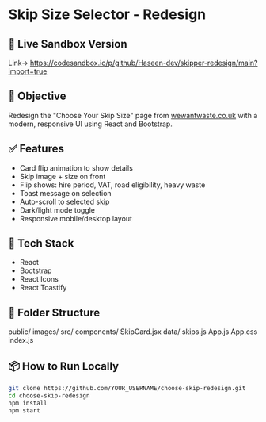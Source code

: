 # Skip Size Selector - Redesign

## 🚀 Live Sandbox Version
Link-> https://codesandbox.io/p/github/Haseen-dev/skipper-redesign/main?import=true
## 🎯 Objective
Redesign the "Choose Your Skip Size" page from [wewantwaste.co.uk](https://wewantwaste.co.uk) with a modern, responsive UI using React and Bootstrap.

## ✅ Features
- Card flip animation to show details
- Skip image + size on front
- Flip shows: hire period, VAT, road eligibility, heavy waste
- Toast message on selection
- Auto-scroll to selected skip
- Dark/light mode toggle
- Responsive mobile/desktop layout

## 🧱 Tech Stack
- React
- Bootstrap
- React Icons
- React Toastify

## 📁 Folder Structure
public/
images/
src/
components/
SkipCard.jsx
data/
skips.js
App.js
App.css
index.js


## 📦 How to Run Locally

```bash
git clone https://github.com/YOUR_USERNAME/choose-skip-redesign.git
cd choose-skip-redesign
npm install
npm start
